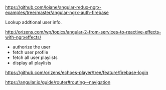 https://github.com/loiane/angular-redux-ngrx-examples/tree/master/angular-ngrx-auth-firebase


Lookup addtional user info.


http://orizens.com/wp/topics/angular-2-from-services-to-reactive-effects-with-ngrxeffects/

- authorize the user
- fetch user profile
- fetch all user playlists
- display all playlists

https://github.com/orizens/echoes-player/tree/feature/firebase-login


https://angular.io/guide/router#routing--navigation

